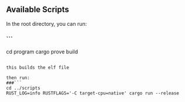 ## Available Scripts

In the root directory, you can run:

### ```
cd program
cargo prove build
```

this builds the elf file

then run:
###```
cd ../scripts
RUST_LOG=info RUSTFLAGS='-C target-cpu=native' cargo run --release
```
